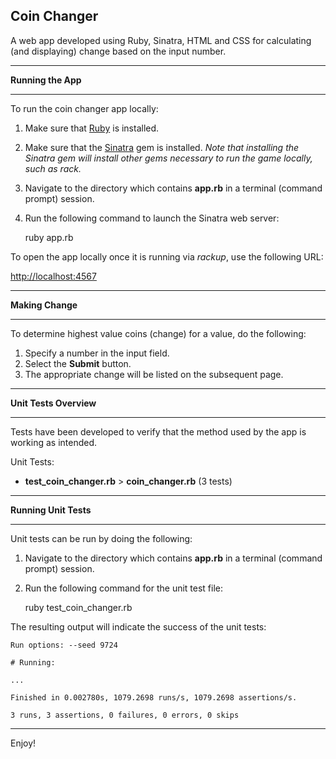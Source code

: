## Coin Changer ##

A web app developed using Ruby, Sinatra, HTML and CSS for calculating (and displaying) change based on the input number.

----------

**Running the App**

----------

To run the coin changer app locally:

1. Make sure that [Ruby](https://www.ruby-lang.org/en/documentation/installation/) is installed.
2. Make sure that the [Sinatra](https://github.com/sinatra/sinatra) gem is installed.  *Note that installing the Sinatra gem will install other gems necessary to run the game locally, such as rack.*
3. Navigate to the directory which contains **app.rb** in a terminal (command prompt) session.
4. Run the following command to launch the Sinatra web server:

	ruby app.rb

To open the app locally once it is running via *rackup*, use the following URL:

[http://localhost:4567](http://localhost:4567/)

----------

**Making Change**

----------

To determine highest value coins (change) for a value, do the following:

1. Specify a number in the input field.
2. Select the **Submit** button.
3. The appropriate change will be listed on the subsequent page.

----------

**Unit Tests Overview**

----------

Tests have been developed to verify that the method used by the app is working as intended.

Unit Tests:

- **test\_coin_changer.rb** > **coin_changer.rb** (3 tests)

----------

**Running Unit Tests**

----------

Unit tests can be run by doing the following:

1. Navigate to the directory which contains **app.rb** in a terminal (command prompt) session.
2. Run the following command for the unit test file:<br>

    ruby test\_coin_changer.rb

The resulting output will indicate the success of the unit tests:

	Run options: --seed 9724

	# Running:

	...

	Finished in 0.002780s, 1079.2698 runs/s, 1079.2698 assertions/s.

	3 runs, 3 assertions, 0 failures, 0 errors, 0 skips

----------

Enjoy!